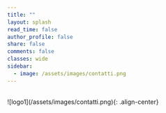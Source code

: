 ```yaml
---
title: ""
layout: splash
read_time: false
author_profile: false
share: false
comments: false
classes: wide
sidebar:
  - image: /assets/images/contatti.png
---
```


<!-- # Contatti
{: style="text-align: center;"}
--- -->
<br />
![logo1](/assets/images/contatti.png){: .align-center}
